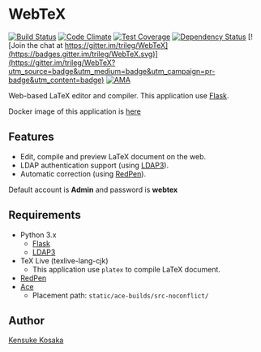 # WebTeX
[![Build Status](https://travis-ci.org/trileg/WebTeX.svg?branch=master)](https://travis-ci.org/trileg/WebTeX)
[![Code Climate](https://codeclimate.com/github/trileg/WebTeX/badges/gpa.svg)](https://codeclimate.com/github/trileg/WebTeX)
[![Test Coverage](https://codeclimate.com/github/trileg/WebTeX/badges/coverage.svg)](https://codeclimate.com/github/trileg/WebTeX/coverage)
[![Dependency Status](https://www.versioneye.com/user/projects/575bb1f57757a00041b3b74b/badge.svg?style=flat)](https://www.versioneye.com/user/projects/575bb1f57757a00041b3b74b)
[![Join the chat at https://gitter.im/trileg/WebTeX](https://badges.gitter.im/trileg/WebTeX.svg)](https://gitter.im/trileg/WebTeX?utm_source=badge&utm_medium=badge&utm_campaign=pr-badge&utm_content=badge)
[![AMA](https://img.shields.io/badge/ask%20me-anything-0e7fc0.svg)](https://github.com/trileg/ama)

Web-based LaTeX editor and compiler.
This application use [Flask](https://github.com/mitsuhiko/flask "https://github.com/mitsuhiko/flask").

Docker image of this application is [here](https://github.com/trileg/docker-webtex "https://github.com/trileg/docker-webtex")

## Features
- Edit, compile and preview LaTeX document on the web.
- LDAP authentication support (using [LDAP3](https://github.com/cannatag/ldap3 "https://github.com/cannatag/ldap3")).
- Automatic correction (using [RedPen](https://github.com/redpen-cc/redpen/ "https://github.com/redpen-cc/redpen/")).

Default account is **Admin** and password is **webtex**

## Requirements
- Python 3.x
  - [Flask](https://github.com/mitsuhiko/flask "https://github.com/mitsuhiko/flask")
  - [LDAP3](https://github.com/cannatag/ldap3 "https://github.com/cannatag/ldap3")
- TeX Live (texlive-lang-cjk)
  - This application use `platex` to compile LaTeX document.
- [RedPen](https://github.com/redpen-cc/redpen/ "https://github.com/redpen-cc/redpen/")
- [Ace](https://github.com/ajaxorg/ace-builds "https://github.com/ajaxorg/ace-builds")
  - Placement path: `static/ace-builds/src-noconflict/`

## Author
[Kensuke Kosaka](https://github.com/trileg "https://github.com/trileg")
